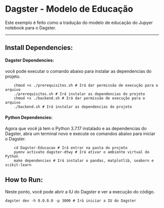 # Dagster - Modelo de Educação

Este exemplo é feito como a tradução do modelo de educação do Jupyer notebook para o Dagster.

---

## Install Dependencies:
#### Dagster Dependencies:
você pode executar o comando abaixo para instalar as dependencias do projeto.

```shell
	chmod +x ./prerequisites.sh # Irá dar permissão de execução para o arquivo
	./prerequisites.sh # Irá instalar as dependencias do projeto
	chmod +x ./backend.sh # Irá dar permissão de execução para o arquivo
	./backend.sh # Irá instalar as dependencias do projeto
```
#### Python Dependencies:
Agora que você já tem o Python 3.7.17 instalado e as dependencias do Dagster, abra um terminal novo e execute os comandos abaixo para iniciar o Dagster.

```shell
	cd Dagster-Educacao # Irá entrar na pasta do projeto
	pyenv activate dagster-dtwy # Irá ativar o ambiente virtual do Python
	make dependencies # Irá instalar o pandas, matplotlib, seaborn e scikit-learn
```

## How to Run:
Neste ponto, você pode abrir a IU do Dagster e ver a execução do código.
```shell
dagster dev -h 0.0.0.0 -p 3000 # Irá iniciar a IU do Dagster
```
